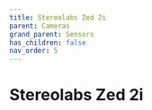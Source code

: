 ```yaml
---
title: Stereolabs Zed 2i
parent: Cameras
grand_parent: Sensors
has_children: false
nav_order: 5
---
```


# Stereolabs Zed 2i

<!-- TODO -->
